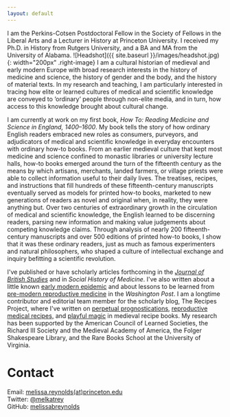 ```yaml
---
layout: default
---
```


I am the Perkins-Cotsen Postdoctoral Fellow in the Society of Fellows in
the Liberal Arts and a Lecturer in History at Princeton University. I received my Ph.D.
in History from Rutgers University, and a BA and MA from the University of Alabama. ![Headshot]({{ site.baseurl }}/images/headshot.jpg){: width="200px" .right-image} I am
a cultural historian of medieval and early modern Europe with broad research interests in the
history of medicine and science, the history of gender and the body, and the history of
material texts. In my research and teaching, I am particularly interested in
tracing how elite or learned cultures of medical and scientific knowledge are conveyed
to ‘ordinary’ people through non-elite media, and in turn, how access to this knowledge
brought about cultural change.

I am currently at work on my first book, _How To: Reading Medicine and Science
in England, 1400–1600_. My book tells the story of how ordinary English readers embraced new roles as consumers, purveyors, and adjudicators of medical and scientific knowledge in everyday encounters with ordinary how-to books. From an earlier medieval culture that kept most medicine and science confined to monastic libraries or university lecture halls, how-to books emerged around the turn of the fifteenth century as the means by which artisans, merchants, landed farmers, or village priests were able to collect information useful to their daily lives. The treatises, recipes, and instructions that fill hundreds of these fifteenth-century manuscripts eventually served as models for printed how-to books, marketed to new generations of readers as novel and original when, in reality, they were anything but. Over two centuries of extraordinary growth in the circulation of medical and scientific knowledge, the English learned to be discerning readers, parsing new information and making value judgements about competing knowledge claims. Through analysis of nearly 200 fifteenth-century manuscripts and over 500 editions of printed how-to books, I show that it was these ordinary readers, just as much as famous experimenters and natural philosophers, who shaped a culture of intellectual exchange and inquiry befitting a scientific revolution. 


I've published or have scholarly articles forthcoming in the [_Journal of British Studies_](https://www.cambridge.org/core/journals/journal-of-british-studies/article/here-is-a-good-boke-to-lerne-practical-books-the-coming-of-the-press-and-the-search-for-knowledge-ca-14001560/8217EBC4F6CE53F1084709587B7C2E12/share/a024150fe1501e59df5b45628147fdd3df550196) and in _Social History of Medicine_. I've also written
about a little known [early modern epidemic](https://www.washingtonpost.com/outlook/2020/03/18/communication-failures-pandemic-can-be-catastrophic/)
and about lessons to be learned from [pre-modern reproductive medicine](https://www.washingtonpost.com/outlook/2019/05/09/key-lowering-americas-high-rates-maternal-mortality/) in the _Washington Post_.
I am a longtime contributor and editorial team member for the scholarly blog, The Recipes Project,
where I've written on [perpetual prognostications,](https://recipes.hypotheses.org/17522)
[reproductive medical recipes,](https://recipes.hypotheses.org/15134) and [playful magic](https://recipes.hypotheses.org/14220) in medieval recipe books.
My research has been supported by the American Council of Learned Societies, the Richard III Society and the Medieval
Academy of America, the Folger Shakespeare Library, and the Rare Books School at the
University of Virginia.



# Contact

Email: [melissa.reynolds(at)princeton.edu](mailto:melissa.reynolds@princeton.edu)  
Twitter: [@melkatrey](http://www.twitter.com/melkatrey)  
GitHub: [melissabreynolds](https://www.github.com/melissabreynolds)
